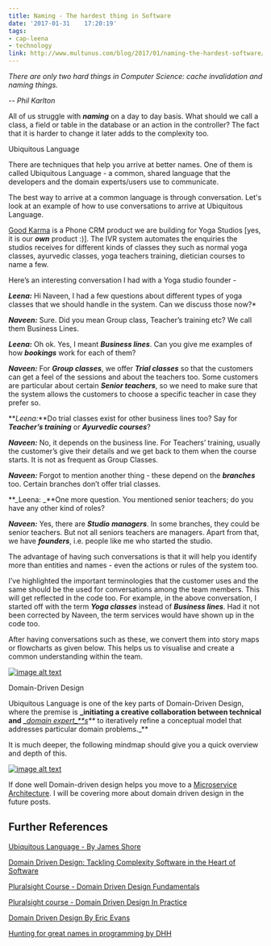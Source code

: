 ```yaml
---
title: Naming - The hardest thing in Software
date: '2017-01-31	 17:20:19'
tags:
- cap-leena
- technology
link: http://www.multunus.com/blog/2017/01/naming-the-hardest-software/
---
```


*There are only two hard things in Computer Science: cache invalidation and naming things.*

*-- Phil Karlton*

All of us struggle with **_naming_** on a day to day basis. What should we call a class, a field or table in the database or an action in the controller? The fact that it is harder to change it later adds to the complexity too.

Ubiquitous Language

There are techniques that help you arrive at better names. One of them is called Ubiquitous Language - a common, shared language that the developers and the domain experts/users use to communicate. 

The best way to arrive at a common language is through conversation. Let's look at an example of how to use conversations to arrive at Ubiquitous Language.

[Good Karma](https://gk-landingpage.firebaseapp.com/) is a Phone CRM product we are building for Yoga Studios [yes, it is our **_own_** product :)]. The IVR system automates the enquiries the studios receives for different kinds of classes they such as normal yoga classes, ayurvedic classes, yoga teachers training, dietician courses to name a few. 

Here’s an interesting conversation I had with a Yoga studio founder - 

**_Leena:_** Hi Naveen, I had a few questions about different types of yoga classes that we should handle in the system. Can we discuss those now?*

**_Naveen:_** Sure. Did you mean Group class, Teacher’s training etc? We call them Business Lines.

**_Leena:_** Oh ok. Yes, I meant **_Business lines_**. Can you give me examples of how **_bookings_** work for each of them?

**_Naveen:_** For **_Group classes_**, we offer **_Trial classes_** so that the customers can get a feel of the sessions and about the teachers too. Some customers are particular about certain **_Senior teachers_**, so we need to make sure that the system allows the customers to choose a specific teacher in case they prefer so.

**_Leena:_**Do trial classes exist for other business lines too? Say for **_Teacher’s training_** or **_Ayurvedic courses_**?

**_Naveen:_** No, it depends on the business line. For Teachers’ training, usually the customer’s give their details and we get back to them when the course starts. It is not as frequent as Group Classes.

**_Naveen:_** Forgot to mention another thing - these depend on the **_branches_** too. Certain branches don’t offer trial classes.

**_Leena: _**One more question. You mentioned senior teachers; do you have any other kind of roles?

**_Naveen:_** Yes, there are **_Studio_** **_managers_**. In some branches, they could be senior teachers. But not all seniors teachers are managers. Apart from that, we have **_founders_**, i.e. people like me who started the studio.

The advantage of having such conversations is that it will help you identify more than entities and names - even the actions or rules of the system too.

I’ve highlighted the important terminologies that the customer uses and the same should be the used for conversations among the team members. This will get reflected in the code too. For example, in the above conversation, I started off with the term **_Yoga classes_** instead of **_Business lines_**. Had it not been corrected by Naveen, the term services would have shown up in the code too.

After having conversations such as these, we convert them into story maps or flowcharts as given below. This helps us to visualise and create a common understanding within the team.

[![image alt text](https://s3.amazonaws.com/multunus-cdimages/gk-features.png)](https://s3.amazonaws.com/multunus-cdimages/gk-features.png)

Domain-Driven Design

Ubiquitous Language is one of the key parts of Domain-Driven Design, where the premise is **_initiating a creative collaboration between technical and _**_[domain expert_**s](https://en.wikipedia.org/wiki/Domain_expert)**_ to iteratively refine a conceptual model that addresses particular domain problems._**

It is much deeper, the following mindmap should give you a quick overview and depth of this.

[![image alt text](https://s3.amazonaws.com/multunus-cdimages/domain-driven-design.png)](https://s3.amazonaws.com/multunus-cdimages/domain-driven-design.png)

If done well Domain-driven design helps you move to a [Microservice Architecture](https://www.infoq.com/presentations/ddd-microservices-2016). I will be covering more about domain driven design in the future posts.

 

## Further References

[Ubiquitous Language - By James Shore](http://www.jamesshore.com/Agile-Book/ubiquitous_language.html)

[Domain Driven Design: Tackling Complexity Software in the Heart of Software](https://www.amazon.in/Domain-Driven-Design-Tackling-Complexity-Software-ebook/dp/B00794TAUG)

[Pluralsight Course - Domain Driven Design Fundamentals](https://www.pluralsight.com/courses/domain-driven-design-fundamentals)

[Pluralsight course - Domain Driven Design In Practice](https://www.pluralsight.com/courses/domain-driven-design-in-practice)

[Domain Driven Design By Eric Evans](https://www.youtube.com/watch?v=dnUFEg68ESM)

[Hunting for great names in programming by DHH](https://m.signalvnoise.com/hunting-for-great-names-in-programming-16f624c8fc03)

